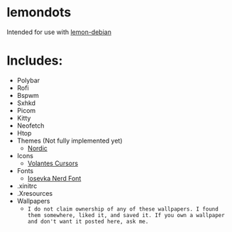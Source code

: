 # lemondots
Intended for use with [lemon-debian](https://github.com/PassiveLemon/lemon-debian) </br>

# Includes: </br>
 - Polybar
 - Rofi
 - Bspwm
 - Sxhkd
 - Picom
 - Kitty
 - Neofetch
 - Htop
 - Themes (Not fully implemented yet)
   - [Nordic](https://github.com/EliverLara/Nordic)
 - Icons
   - [Volantes Cursors](https://github.com/varlesh/volantes-cursors)
 - Fonts
   - [Iosevka Nerd Font](https://github.com/ryanoasis/nerd-fonts/tree/master/patched-fonts/Iosevka)
 - .xinitrc
 - .Xresources
 - Wallpapers
   - `I do not claim ownership of any of these wallpapers. I found them somewhere, liked it, and saved it. If you own a wallpaper and don't want it posted here, ask me.`
